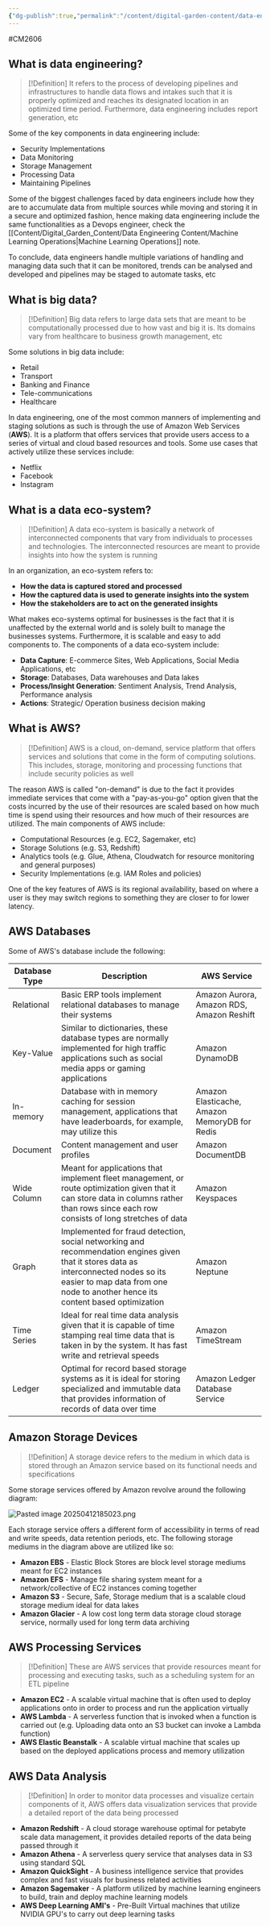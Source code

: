 ```yaml
---
{"dg-publish":true,"permalink":"/content/digital-garden-content/data-engineering-content/exam-prep-final-sem/data-engineering-content/cm-2606-lecture-1-notes/","updated":"2025-04-22T22:43:40.888+05:30"}
---
```


#CM2606

## What is data engineering?

>[!Definition]
>It refers to the process of developing pipelines and infrastructures to handle data flows and intakes such that it is properly optimized and reaches its designated location in an optimized time period. Furthermore, data engineering includes report generation, etc

Some of the key components in data engineering include:

- Security Implementations
- Data Monitoring
- Storage Management
- Processing Data
- Maintaining Pipelines

Some of the biggest challenges faced by data engineers include how they are to accumulate data from multiple sources while moving and storing it in a secure and optimized fashion, hence making data engineering include the same functionalities as a Devops engineer, check the [[Content/Digital_Garden_Content/Data Engineering Content/Machine Learning Operations\|Machine Learning Operations]] note. 

To conclude, data engineers handle multiple variations of handling and managing data such that it can be monitored, trends can be analysed and developed and pipelines may be staged to automate tasks, etc
## What is big data?

>[!Definition]
>Big data refers to large data sets that are meant to be computationally processed due to how vast and big it is. Its domains vary from healthcare to business growth management, etc

Some solutions in big data include:

- Retail
- Transport
- Banking and Finance
- Tele-communications
- Healthcare

In data engineering, one of the most common manners of implementing and staging solutions as such is through the use of Amazon Web Services (**AWS**). It is a platform that offers services that provide users access to a series of virtual and cloud based resources and tools. Some use cases that actively utilize these services include:

- Netflix
- Facebook
- Instagram

## What is a data eco-system?

>[!Definition]
>A data eco-system is basically a network of interconnected components that vary from individuals to processes and technologies. The interconnected resources are meant to provide insights into how the system is running

In an organization, an eco-system refers to:

- **How the data is captured stored and processed**
- **How the captured data is used to generate insights into the system**
- **How the stakeholders are to act on the generated insights**

What makes eco-systems optimal for businesses is the fact that it is unaffected by the external world and is solely built to manage the businesses systems. Furthermore, it is scalable and easy to add components to. The components of a data eco-system include:

- **Data Capture**: E-commerce Sites, Web Applications, Social Media Applications, etc
- **Storage**: Databases, Data warehouses and Data lakes
- **Process/Insight Generation**: Sentiment Analysis, Trend Analysis, Performance analysis
- **Actions**: Strategic/ Operation business decision making

## What is AWS?

>[!Definition]
>AWS is a cloud, on-demand, service platform that offers services and solutions that come in the form of computing solutions. This includes, storage, monitoring and processing functions that include security policies as well

The reason AWS is called "on-demand" is due to the fact it provides immediate services that come with a "pay-as-you-go" option given that the costs incurred by the use of their resources are scaled based on how much time is spend using their resources and how much of their resources are utilized. The main components of AWS include:

- Computational Resources (e.g. EC2, Sagemaker, etc)
- Storage Solutions (e.g. S3, Redshift)
- Analytics tools (e.g. Glue, Athena, Cloudwatch for resource monitoring and general purposes)
- Security Implementations (e.g. IAM Roles and policies)

One of the key features of AWS is its regional availability, based on where a user is they may switch regions to something they are closer to for lower latency. 

## AWS Databases

Some of AWS's database include the following:

| Database Type | Description                                                                                                                                                                                                             | AWS Service                                   |
| ------------- | ----------------------------------------------------------------------------------------------------------------------------------------------------------------------------------------------------------------------- | --------------------------------------------- |
| Relational    | Basic ERP tools implement relational databases to manage their systems                                                                                                                                                  | Amazon Aurora, Amazon RDS, Amazon Reshift     |
| Key-Value     | Similar to dictionaries, these database types are normally implemented for high traffic applications such as social media apps or gaming applications                                                                   | Amazon DynamoDB                               |
| In-memory     | Database with in memory caching for session management, applications that have leaderboards, for example, may utilize this                                                                                              | Amazon Elasticache, Amazon MemoryDB for Redis |
| Document      | Content management and user profiles                                                                                                                                                                                    | Amazon DocumentDB                             |
| Wide Column   | Meant for applications that implement fleet management, or route optimization given that it can store data in columns rather than rows since each row consists of long stretches of data                                | Amazon Keyspaces                              |
| Graph         | Implemented for fraud detection, social networking and recommendation engines given that it stores data as interconnected nodes so its easier to map data from one node to another hence its content based optimization | Amazon Neptune                                |
| Time Series   | Ideal for real time data analysis given that it is capable of time stamping real time data that is taken in by the system. It has fast write and retrieval speeds                                                       | Amazon TimeStream                             |
| Ledger        | Optimal for record based storage systems as it is ideal for storing specialized and immutable data that provides information of records of data over time                                                               | Amazon Ledger Database Service                |
## Amazon Storage Devices

>[!Definition]
>A storage device refers to the medium in which data is stored through an Amazon service based on its functional needs and specifications

Some storage services offered by Amazon revolve around the following diagram:

![Pasted image 20250412185023.png](/img/user/pngs/Pasted%20image%2020250412185023.png)

Each storage service offers a different form of accessibility in terms of read and write speeds, data retention periods, etc. The following storage mediums in the diagram above are utilized like so:

- **Amazon EBS** - Elastic Block Stores are block level storage mediums meant for EC2 instances
- **Amazon EFS** - Manage file sharing system meant for a network/collective of EC2 instances coming together
- **Amazon S3** - Secure, Safe, Storage medium that is a scalable cloud storage medium ideal for data lakes
- **Amazon Glacier** - A low cost long term data storage cloud storage service, normally used for long term data archiving 

## AWS Processing Services

>[!Definition]
>These are AWS services that provide resources meant for processing and executing tasks, such as a scheduling system for an ETL pipeline

- **Amazon EC2** - A scalable virtual machine that is often used to deploy applications onto in order to process and run the application virtually
- **AWS Lambda** - A serverless function that is invoked when a function is carried out (e.g. Uploading data onto an S3 bucket can invoke a Lambda function)
- **AWS Elastic Beanstalk** - A scalable virtual machine that scales up based on the deployed applications process and memory utilization 

## AWS Data Analysis

>[!Definition]
>In order to monitor data processes and visualize certain components of it, AWS offers data visualization services that provide a detailed report of the data being processed

- **Amazon Redshift** - A cloud storage warehouse optimal for petabyte scale data management, it provides detailed reports of the data being passed through it
- **Amazon Athena** - A serverless query service that analyses data in S3 using standard SQL
- **Amazon QuickSight** - A business intelligence service that provides complex and fast visuals for business related activities
- **Amazon Sagemaker** - A platform utilized by machine learning engineers to build, train and deploy machine learning models
- **AWS Deep Learning AMI's** - Pre-Built Virtual machines that utilize NVIDIA GPU's to carry out deep learning tasks